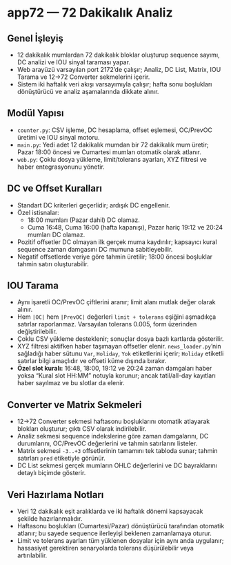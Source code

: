 # app72 — 72 Dakikalık Analiz

## Genel İşleyiş
- 12 dakikalık mumlardan 72 dakikalık bloklar oluşturup sequence sayımı, DC analizi ve IOU sinyal taraması yapar.
- Web arayüzü varsayılan port 2172’de çalışır; Analiz, DC List, Matrix, IOU Tarama ve 12→72 Converter sekmelerini içerir.
- Sistem iki haftalık veri akışı varsayımıyla çalışır; hafta sonu boşlukları dönüştürücü ve analiz aşamalarında dikkate alınır.

## Modül Yapısı
- `counter.py`: CSV işleme, DC hesaplama, offset eşlemesi, OC/PrevOC üretimi ve IOU sinyal motoru.
- `main.py`: Yedi adet 12 dakikalık mumdan bir 72 dakikalık mum üretir; Pazar 18:00 öncesi ve Cumartesi mumları otomatik olarak atlanır.
- `web.py`: Çoklu dosya yükleme, limit/tolerans ayarları, XYZ filtresi ve haber entegrasyonunu yönetir.

## DC ve Offset Kuralları
- Standart DC kriterleri geçerlidir; ardışık DC engellenir.
- Özel istisnalar:
  - 18:00 mumları (Pazar dahil) DC olamaz.
  - Cuma 16:48, Cuma 16:00 (hafta kapanışı), Pazar hariç 19:12 ve 20:24 mumları DC olamaz.
- Pozitif offsetler DC olmayan ilk gerçek muma kaydırılır; kapsayıcı kural sequence zaman damgasını DC mumuna sabitleyebilir.
- Negatif offsetlerde veriye göre tahmin üretilir; 18:00 öncesi boşluklar tahmin satırı oluşturabilir.

## IOU Tarama
- Aynı işaretli OC/PrevOC çiftlerini aranır; limit alanı mutlak değer olarak alınır.
- Hem `|OC|` hem `|PrevOC|` değerleri `limit + tolerans` eşiğini aşmadıkça satırlar raporlanmaz. Varsayılan tolerans 0.005, form üzerinden değiştirilebilir.
- Çoklu CSV yükleme desteklenir; sonuçlar dosya bazlı kartlarda gösterilir.
- XYZ filtresi aktifken haber taşımayan offsetler elenir. `news_loader.py`’nin sağladığı haber sütunu `Var`, `Holiday`, `Yok` etiketlerini içerir; `Holiday` etiketli satırlar bilgi amaçlıdır ve offseti küme dışında bırakır.
- **Özel slot kuralı:** 16:48, 18:00, 19:12 ve 20:24 zaman damgaları haber yoksa “Kural slot HH:MM” notuyla korunur; ancak tatil/all-day kayıtları haber sayılmaz ve bu slotlar da elenir.

## Converter ve Matrix Sekmeleri
- 12→72 Converter sekmesi haftasonu boşluklarını otomatik atlayarak blokları oluşturur; çıktı CSV olarak indirilebilir.
- Analiz sekmesi sequence indekslerine göre zaman damgalarını, DC durumlarını, OC/PrevOC değerlerini ve tahmin satırlarını listeler.
- Matrix sekmesi `-3..+3` offsetlerinin tamamını tek tabloda sunar; tahmin satırları `pred` etiketiyle görünür.
- DC List sekmesi gerçek mumların OHLC değerlerini ve DC bayraklarını detaylı biçimde gösterir.

## Veri Hazırlama Notları
- Veri 12 dakikalık eşit aralıklarda ve iki haftalık dönemi kapsayacak şekilde hazırlanmalıdır.
- Haftasonu boşlukları (Cumartesi/Pazar) dönüştürücü tarafından otomatik atlanır; bu sayede sequence ilerleyişi beklenen zamanlamaya oturur.
- Limit ve tolerans ayarları tüm yüklenen dosyalar için aynı anda uygulanır; hassasiyet gerektiren senaryolarda tolerans düşürülebilir veya artırılabilir.
